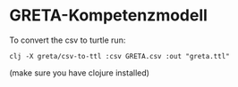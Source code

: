 # GRETA-Kompetenzmodell

To convert the csv to turtle run:

`clj -X greta/csv-to-ttl :csv GRETA.csv :out "greta.ttl"`

(make sure you have clojure installed)
